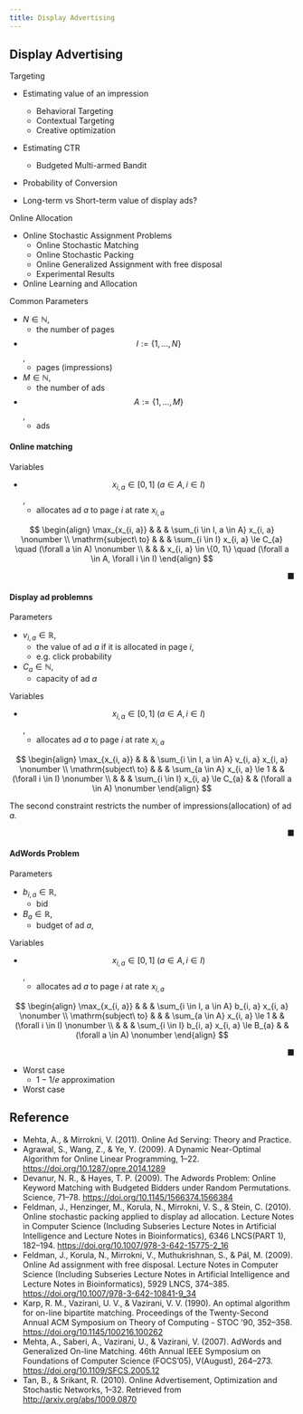 ```yaml
---
title: Display Advertising
---
```


## Display Advertising



Targeting

* Estimating value of an impression
    * Behavioral Targeting
    * Contextual Targeting
    * Creative optimization

* Estimating CTR
    * Budgeted Multi-armed Bandit
* Probability of Conversion
* Long-term vs Short-term value of display ads?


Online Allocation


* Online Stochastic Assignment Problems
    * Online Stochastic Matching
    * Online Stochastic Packing
    * Online Generalized Assignment with free disposal
    * Experimental Results
* Online Learning and Allocation


Common Parameters

* $N \in \mathbb{N}$,
    * the number of pages
* $$I := \{1, \ldots, N\}$$,
    * pages (impressions)
* $M \in \mathbb{N}$,
    * the number of ads
* $$A := \{1, \ldots, M\}$$,
    * ads


#### Online matching
Variables

* $$x_{i, a} \in [0, 1] \ (a \in A, i \in I)$$,
    * allocates ad $a$ to page $i$ at rate $x_{i, a}$

$$
\begin{align}
    \max_{x_{i, a}}
    & & &
        \sum_{i \in I, a \in A}
            x_{i, a}
    \nonumber
    \\
    \mathrm{subject\ to}
    & & &
        \sum_{i \in I}
            x_{i, a}
        \le
        C_{a}
        \quad
        (\forall a \in A)
    \nonumber
    \\
    & & &
        x_{i, a}
        \in
        \{0, 1\}
        \quad
        (\forall a \in A, \forall i \in I)
\end{align}
$$

<div class="end-of-statement" style="text-align: right">■</div>


#### Display ad problemns
Parameters

* $v_{i, a} \in \mathbb{R}$,
    * the value of ad $a$ if it is allocated in page $i$,
    * e.g. click probability
* $C_{a} \in \mathbb{N}$,
    * capacity of ad $a$

Variables

* $$x_{i, a} \in [0, 1] \ (a \in A, i \in I)$$,
    * allocates ad $a$ to page $i$ at rate $x_{i, a}$

$$
\begin{align}
    \max_{x_{i, a}}
    & & &
        \sum_{i \in I, a \in A}
            v_{i, a}
            x_{i, a}
    \nonumber
    \\
    \mathrm{subject\ to}
    & & &
        \sum_{a \in A}
            x_{i, a}
        \le
        1
        & &
        (\forall i \in I)
    \nonumber
    \\
    & & &
        \sum_{i \in I}
            x_{i, a}
        \le
        C_{a}
        & &
        (\forall a \in A)
    \nonumber
\end{align}
$$

The second constraint restricts the number of impressions(allocation) of ad $a$.

<div class="end-of-statement" style="text-align: right">■</div>

#### AdWords Problem
Parameters

* $b_{i, a} \in \mathbb{R}$,
    * bid
* $B_{a} \in \mathbb{R}$,
    * budget of ad $a$,

Variables

* $$x_{i, a} \in [0, 1] \ (a \in A, i \in I)$$,
    * allocates ad $a$ to page $i$ at rate $x_{i, a}$

$$
\begin{align}
    \max_{x_{i, a}}
    & & &
        \sum_{i \in I, a \in A}
            b_{i, a}
            x_{i, a}
    \nonumber
    \\
    \mathrm{subject\ to}
    & & &
        \sum_{a \in A}
            x_{i, a}
        \le
        1
        & &
        (\forall i \in I)
    \nonumber
    \\
    & & &
        \sum_{i \in I}
            b_{i, a}
            x_{i, a}
        \le
        B_{a}
        & &
        (\forall a \in A)
    \nonumber
\end{align}
$$

<div class="end-of-statement" style="text-align: right">■</div>

* Worst case
    * $1 - 1/e$ approximation
* Worst case

## Reference
* Mehta, A., & Mirrokni, V. (2011). Online Ad Serving: Theory and Practice.
* Agrawal, S., Wang, Z., & Ye, Y. (2009). A Dynamic Near-Optimal Algorithm for Online Linear Programming, 1–22. https://doi.org/10.1287/opre.2014.1289
* Devanur, N. R., & Hayes, T. P. (2009). The Adwords Problem: Online Keyword Matching with Budgeted Bidders under Random Permutations. Science, 71–78. https://doi.org/10.1145/1566374.1566384
* Feldman, J., Henzinger, M., Korula, N., Mirrokni, V. S., & Stein, C. (2010). Online stochastic packing applied to display ad allocation. Lecture Notes in Computer Science (Including Subseries Lecture Notes in Artificial Intelligence and Lecture Notes in Bioinformatics), 6346 LNCS(PART 1), 182–194. https://doi.org/10.1007/978-3-642-15775-2_16
* Feldman, J., Korula, N., Mirrokni, V., Muthukrishnan, S., & Pál, M. (2009). Online Ad assignment with free disposal. Lecture Notes in Computer Science (Including Subseries Lecture Notes in Artificial Intelligence and Lecture Notes in Bioinformatics), 5929 LNCS, 374–385. https://doi.org/10.1007/978-3-642-10841-9_34
* Karp, R. M., Vazirani, U. V., & Vazirani, V. V. (1990). An optimal algorithm for on-line bipartite matching. Proceedings of the Twenty-Second Annual ACM Symposium on Theory of Computing  - STOC ’90, 352–358. https://doi.org/10.1145/100216.100262
* Mehta, A., Saberi, A., Vazirani, U., & Vazirani, V. (2007). AdWords and Generalized On-line Matching. 46th Annual IEEE Symposium on Foundations of Computer Science (FOCS’05), V(August), 264–273. https://doi.org/10.1109/SFCS.2005.12
* Tan, B., & Srikant, R. (2010). Online Advertisement, Optimization and Stochastic Networks, 1–32. Retrieved from http://arxiv.org/abs/1009.0870

